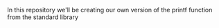 In this repository we'll be creating our own version of the printf function from the standard library 